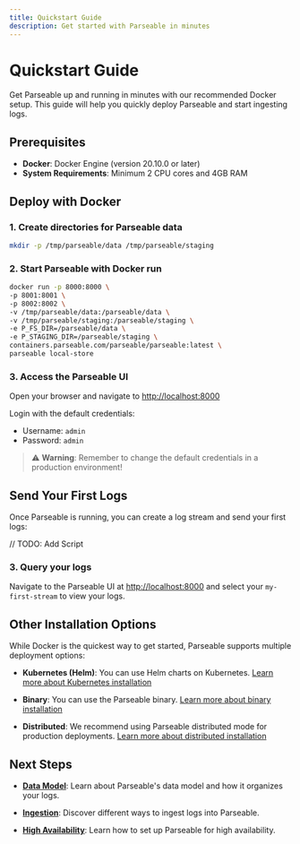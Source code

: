 ```yaml
---
title: Quickstart Guide
description: Get started with Parseable in minutes 
---
```


# Quickstart Guide

Get Parseable up and running in minutes with our recommended Docker setup. This guide will help you quickly deploy Parseable and start ingesting logs.

## Prerequisites

- **Docker**: Docker Engine (version 20.10.0 or later)
- **System Requirements**: Minimum 2 CPU cores and 4GB RAM

## Deploy with Docker

### 1. Create directories for Parseable data

```bash
mkdir -p /tmp/parseable/data /tmp/parseable/staging
```

### 2. Start Parseable with Docker run

```bash
docker run -p 8000:8000 \
-p 8001:8001 \
-p 8002:8002 \
-v /tmp/parseable/data:/parseable/data \
-v /tmp/parseable/staging:/parseable/staging \
-e P_FS_DIR=/parseable/data \
-e P_STAGING_DIR=/parseable/staging \
containers.parseable.com/parseable/parseable:latest \
parseable local-store
```

### 3. Access the Parseable UI

Open your browser and navigate to [http://localhost:8000](http://localhost:8000)

Login with the default credentials:
- Username: `admin`
- Password: `admin`

> ⚠️ **Warning**: Remember to change the default credentials in a production environment!

## Send Your First Logs

Once Parseable is running, you can create a log stream and send your first logs:

// TODO: Add Script

### 3. Query your logs

Navigate to the Parseable UI at [http://localhost:8000](http://localhost:8000) and select your `my-first-stream` to view your logs.

## Other Installation Options

While Docker is the quickest way to get started, Parseable supports multiple deployment options:

- **Kubernetes (Helm)**: You can use Helm charts on Kubernetes. [Learn more about Kubernetes installation](/content/docs/installation/standalone/k8s.mdx)


- **Binary**: You can use the Parseable binary. [Learn more about binary installation](/content/docs/installation/standalone/linux.mdx)

- **Distributed**: We recommend using Parseable distributed mode for production deployments. [Learn more about distributed installation](/content/docs/installation/distributed/k8s-helm.mdx)

## Next Steps

- [**Data Model**](/content/docs/key-concepts/data-model.mdx): Learn about Parseable's data model and how it organizes your logs.

- [**Ingestion**](/content/docs/key-concepts/ingestion.mdx): Discover different ways to ingest logs into Parseable.

- [**High Availability**](/content/docs/key-concepts/high-availability.mdx): Learn how to set up Parseable for high availability.